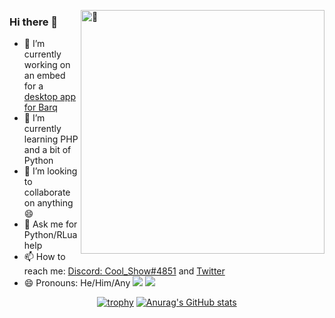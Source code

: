 [<img align="right" width="390" alt="🦑" src="https://metrics.lecoq.io/cool-showttv?template=terminal&isocalendar=1&languages=1&code=1&isocalendar.duration=full-year&languages.limit=8&languages.threshold=0%25&languages.colors=github&languages.sections=most-used&languages.indepth=false&languages.analysis.timeout=15&languages.categories=markup%2C%20programming&languages.recent.categories=markup%2C%20programming&languages.recent.load=300&languages.recent.days=14&code.lines=12&code.load=100&code.days=3&code.visibility=public&config.timezone=America%2FIndianapolis">](#)
<a align="left" width="390">
  
  ### Hi there 👋
- 🔭 I’m currently working on an embed for a [desktop app for Barq](https://github.com/Cool-showTTV/barq-desktop "Will be private until I feel its good/more secure.")
- 🌱 I’m currently learning PHP and a bit of Python
- 👯 I’m looking to collaborate on anything 😄
- 💬 Ask me for Python/RLua help
- 📫 How to reach me: [Discord: Cool_Show#4851](https://www.discord.com/users/687396215909908551 "Cool_Show#4851") and [Twitter](https://twitter.com/Cool_ShowTTV)
- 😄 Pronouns: He/Him/Any ![](https://hit.yhype.me/github/profile?user_id=22648256)
  <img src="https://metrics.lecoq.io/COOL-showttv">
  </a>
  
<div align="center">


[![trophy](https://github-profile-trophy.vercel.app/?username=cool-showttv&theme=onedark)](https://github.com/ryo-ma/github-profile-trophy)
  [![Anurag's GitHub stats](https://github-readme-stats.vercel.app/api?username=cool-showttv&show_icons=true&theme=dark)](https://github.com/anuraghazra/github-readme-stats)

</div>
<br><br><br><br><br><br><br><br><br><br><br><br><br><br><br><br><br><br><br><br><br><br><br><br><br><br><br><br><br><br><br><br><br><br><br><br><br><br>
<br><br><br><br><br><br><br><br><br><br><br><br><br><br><br><br><br><br><br><br><br><br><br><br><br><br><br><br><br><br><br><br><br><br><br><br><br><br>
<br><br><br><br><br><br><br><br><br><br><br><br><br><br><br><br><br><br><br><br><br><br><br><br><br><br><br><br><br><br><br><br><br><br><br><br><br><br>
<br><br><br><br><br><br><br><br><br><br><br><br><br><br><br><br><br><br><br><br><br><br><br><br><br><br><br><br><br><br><br><br><br><br><br><br><br><br>
<br><br><br><br><br><br><br><br><br><br><br><br><br><br><br><br><br><br><br><br><br><br><br><br><br><br><br><br><br><br><br><br><br><br><br><br><br><br>
<br><br><br><br><br><br><br><br><br><br><br><br><br><br><br><br><br><br><br><br><br><br><br><br><br><br><br><br><br><br><br><br><br><br><br><br><br><br>
<br><br><br><br><br><br><br><br><br><br><br><br><br><br><br><br><br><br><br><br><br><br><br><br><br><br><br><br><br><br><br><br><br><br><br><br><br><br>
<!--
- ⚡ Fun fact: I hate my self :)
-->

